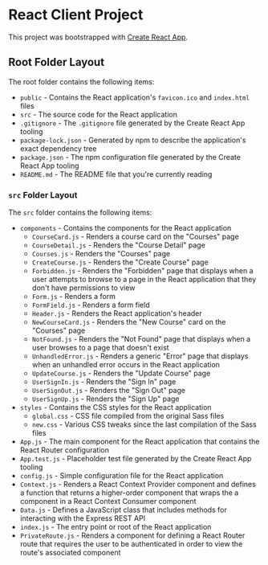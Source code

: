 
# React Client Project

This project was bootstrapped with [Create React App](https://github.com/facebook/create-react-app).

## Root Folder Layout

The root folder contains the following items:

* `public` - Contains the React application's `favicon.ico` and `index.html` files
* `src` - The source code for the React application
* `.gitignore` - The `.gitignore` file generated by the Create React App tooling
* `package-lock.json` - Generated by npm to describe the application's exact dependency tree
* `package.json` - The npm configuration file generated by the Create React App tooling
* `README.md` - The README file that you're currently reading

### `src` Folder Layout

The `src` folder contains the following items:

* `components` - Contains the components for the React application
  * `CourseCard.js` - Renders a course card on the "Courses" page
  * `CourseDetail.js` - Renders the "Course Detail" page
  * `Courses.js` - Renders the "Courses" page
  * `CreateCourse.js` - Renders the "Create Course" page
  * `Forbidden.js` - Renders the "Forbidden" page that displays when a user attempts to browse to a page in the React application that they don't have permissions to view
  * `Form.js` - Renders a form
  * `FormField.js` - Renders a form field
  * `Header.js` - Renders the React application's header
  * `NewCourseCard.js` - Renders the "New Course" card on the "Courses" page
  * `NotFound.js` - Renders the "Not Found" page that displays when a user browses to a page that doesn't exist
  * `UnhandledError.js` - Renders a generic "Error" page that displays when an unhandled error occurs in the React application
  * `UpdateCourse.js` - Renders the "Update Course" page
  * `UserSignIn.js` - Renders the "Sign In" page
  * `UserSignOut.js` - Renders the "Sign Out" page
  * `UserSignUp.js` - Renders the "Sign Up" page
* `styles` - Contains the CSS styles for the React application
  * `global.css` - CSS file compiled from the original Sass files
  * `new.css` - Various CSS tweaks since the last compilation of the Sass files
* `App.js` - The main component for the React application that contains the React Router configuration
* `App.test.js` - Placeholder test file generated by the Create React App tooling
* `config.js` - Simple configuration file for the React application
* `Context.js` - Renders a React Context Provider component and defines a function that returns a higher-order component that wraps the a component in a React Context Consumer component
* `Data.js` - Defines a JavaScript class that includes methods for interacting with the Express REST API
* `index.js` - The entry point or root of the React application
* `PrivateRoute.js` - Renders a component for defining a React Router route that requires the user to be authenticated in order to view the route's associated component

